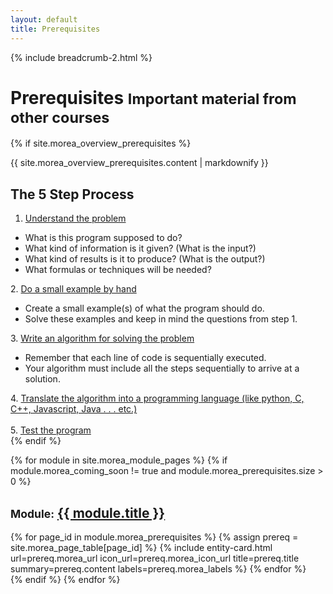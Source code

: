 ```yaml
---
layout: default
title: Prerequisites
---
```

{% include breadcrumb-2.html %}

<div class="container">
  <h1>Prerequisites <small class="header-small">Important material from other courses</small></h1>
</div>

{% if site.morea_overview_prerequisites %}
<div class="container">
 {{ site.morea_overview_prerequisites.content | markdownify }}
  <h2>The 5 Step Process</h2>

  1. <u>Understand the problem</u>
  <ul>
    <li>What is this program supposed to do?</li>
    <li>What kind of information is it given? (What is the input?)</li>
    <li>What kind of results is it to produce? (What is the output?)</li>
    <li>What formulas or techniques will be needed?</li>
  </ul>
2. <u>Do a small example by hand</u>
  <ul>
    <li>Create a small example(s) of what the program should do.</li>
    <li>Solve these examples and keep in mind the questions from step 1.</li>
  </ul>
3. <u>Write an algorithm for solving the problem</u>
  <ul>
    <li>Remember that each line of code is sequentially executed.</li>
    <li>Your algorithm must include all the steps sequentially to arrive at a solution.</li>
  </ul>
4. <u>Translate the algorithm into a programming language (like python, C, C++, Javascript, Java . . . etc.)</u><br>
<br>
5. <u>Test the program</u>
</div>
{% endif %}


{% for module in site.morea_module_pages %}
{% if module.morea_coming_soon != true and module.morea_prerequisites.size > 0 %}
<div class="{% cycle 'section-background-1', 'section-background-2' %}">
  <div class="container">
    <h2><small>Module:</small> <a href="{{ site.baseurl }}{{ module.module_page.url }}">{{ module.title }}</a></h2>
    <div class="row">
    {% for page_id in module.morea_prerequisites %}
      {% assign prereq = site.morea_page_table[page_id] %}
      {% include entity-card.html url=prereq.morea_url icon_url=prereq.morea_icon_url title=prereq.title summary=prereq.content labels=prereq.morea_labels %}
    {% endfor %}
    </div>
  </div>
</div>
{% endif %}
{% endfor %}
